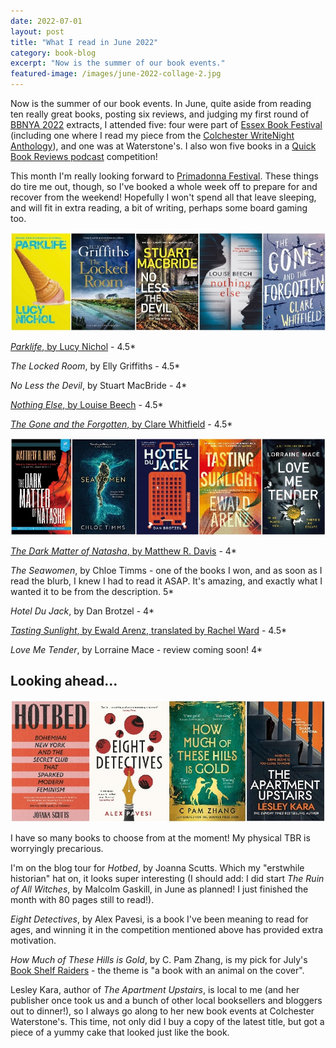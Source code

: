 ```yaml
---
date: 2022-07-01
layout: post
title: "What I read in June 2022"
category: book-blog
excerpt: "Now is the summer of our book events."
featured-image: /images/june-2022-collage-2.jpg
---
```


Now is the summer of our book events. In June, quite aside from reading ten really great books, posting six reviews, and judging my first round of [BBNYA 2022](https://www.bbnya.com) extracts, I attended five: four were part of [Essex Book Festival](https://essexbookfestival.org.uk/) (including one where I read my piece from the [Colchester WriteNight Anthology](https://www.amazon.co.uk/Colchester-WriteNight-Short-Prose-Collection-ebook/dp/B09KZR3QRZ/ref=sr_1_1?keywords=colchester+writenight&qid=1638747383&sr=8-1)), and one was at Waterstone's. I also won five books in a [Quick Book Reviews podcast](https://t.co/AKWQhvYvv1) competition!

This month I'm really looking forward to [Primadonna Festival](https://primadonnafestival.com/). These things do tire me out, though, so I've booked a whole week off to prepare for and recover from the weekend! Hopefully I won't spend all that leave sleeping, and will fit in extra reading, a bit of writing, perhaps some board gaming too.

![Parkife, The Locked Room, No Less the Devil, Nothing Else, The Gone and the Forgotten](/images/june-2022-collage-1.jpg)

[<cite>Parklife</cite>, by Lucy Nichol](/blog-tour-parklife) - 4.5*

<cite>The Locked Room</cite>, by Elly Griffiths - 4.5*

<cite>No Less the Devil</cite>, by Stuart MacBride - 4*

[<cite>Nothing Else</cite>, by Louise Beech](/blog-tour-nothing-else/) - 4.5*

[<cite>The Gone and the Forgotten</cite>, by Clare Whitfield](/blog-tour-the-gone-and-the-forgotten/) - 4.5*

![The Dark Matter of Natasha, The Seawomen, Hotel Du Jack, Tasting Sunlight, Love Me Tender](/images/june-2022-collage-2.jpg)

[<cite>The Dark Matter of Natasha</cite>, by Matthew R. Davis](/blog-tour-the-dark-matter-of-natasha/) - 4*

<cite>The Seawomen</cite>, by Chloe Timms - one of the books I won, and as soon as I read the blurb, I knew I had to read it ASAP. It's amazing, and exactly what I wanted it to be from the description. 5*

<cite>Hotel Du Jack</cite>, by Dan Brotzel - 4*

[<cite>Tasting Sunlight</cite>, by Ewald Arenz, translated by Rachel Ward](/blog-tour-tasting-sunlight/) - 4.5*

<cite>Love Me Tender</cite>, by Lorraine Mace - review coming soon! 4*

## Looking ahead...

![Hotbed, Eight Detectives, How Much of These Hills is Gold, The Apartment Upstairs](/images/june-2022-collage-3.jpg)

I have so many books to choose from at the moment! My physical TBR is worryingly precarious.

I'm on the blog tour for <cite>Hotbed</cite>, by Joanna Scutts. Which my "erstwhile historian" hat on, it looks super interesting (I should add: I did start <cite>The Ruin of All Witches</cite>, by Malcolm Gaskill, in June as planned! I just finished the month with 80 pages still to read!).

<cite>Eight Detectives</cite>, by Alex Pavesi, is a book I've been meaning to read for ages, and winning it in the competition mentioned above has provided extra motivation.

<cite>How Much of These Hills is Gold</cite>, by C. Pam Zhang, is my pick for July's [Book Shelf Raiders](https://www.instagram.com/bookshelfraiders/) - the theme is "a book with an animal on the cover".

Lesley Kara, author of <cite>The Apartment Upstairs</cite>, is local to me (and her publisher once took us and a bunch of other local booksellers and bloggers out to dinner!), so I always go along to her new book events at Colchester Waterstone's. This time, not only did I buy a copy of the latest title, but got a piece of a yummy cake that looked just like the book.
